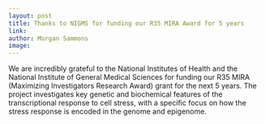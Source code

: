```yaml
---
layout: post
title: Thanks to NIGMS for funding our R35 MIRA Award for 5 years 
link: 
author: Morgan Sammons
image: 
---
```


We are incredibly grateful to the National Institutes of Health and the National Institute of General Medical Sciences for funding our R35 MIRA (Maximizing Investigators Research Award) grant for the next 5 years. The project investigates key genetic and biochemical features of the transcriptional response to cell stress, with a specific focus on how the stress response is encoded in the genome and epigenome. 

